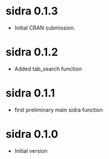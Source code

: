 # sidra 0.1.3

* Initial CRAN submission.

# sidra 0.1.2

* Added tab_search function

# sidra 0.1.1

* first preliminary main sidra function

# sidra 0.1.0

* Initial version
